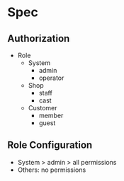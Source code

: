 Spec
==

## Authorization

- Role
  - System
    - admin
    - operator
  - Shop
    - staff
    - cast
  - Customer
    - member
    - guest

## Role Configuration

- System > admin > all permissions
- Others: no permissions